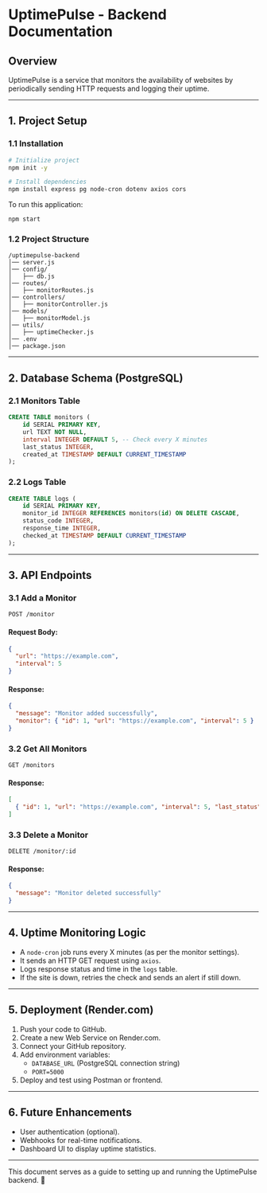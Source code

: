 # UptimePulse - Backend Documentation

## Overview
UptimePulse is a service that monitors the availability of websites by periodically sending HTTP requests and logging their uptime.

---

## **1. Project Setup**
### **1.1 Installation**
```sh
# Initialize project
npm init -y

# Install dependencies
npm install express pg node-cron dotenv axios cors
```

To run this application:

```
npm start
```


### **1.2 Project Structure**
```
/uptimepulse-backend
│── server.js
│── config/
│   ├── db.js
│── routes/
│   ├── monitorRoutes.js
│── controllers/
│   ├── monitorController.js
│── models/
│   ├── monitorModel.js
│── utils/
│   ├── uptimeChecker.js
│── .env
│── package.json
```

---

## **2. Database Schema (PostgreSQL)**
### **2.1 Monitors Table**
```sql
CREATE TABLE monitors (
    id SERIAL PRIMARY KEY,
    url TEXT NOT NULL,
    interval INTEGER DEFAULT 5, -- Check every X minutes
    last_status INTEGER,
    created_at TIMESTAMP DEFAULT CURRENT_TIMESTAMP
);
```

### **2.2 Logs Table**
```sql
CREATE TABLE logs (
    id SERIAL PRIMARY KEY,
    monitor_id INTEGER REFERENCES monitors(id) ON DELETE CASCADE,
    status_code INTEGER,
    response_time INTEGER,
    checked_at TIMESTAMP DEFAULT CURRENT_TIMESTAMP
);
```

---

## **3. API Endpoints**
### **3.1 Add a Monitor**
`POST /monitor`
#### Request Body:
```json
{
  "url": "https://example.com",
  "interval": 5
}
```
#### Response:
```json
{
  "message": "Monitor added successfully",
  "monitor": { "id": 1, "url": "https://example.com", "interval": 5 }
}
```

### **3.2 Get All Monitors**
`GET /monitors`
#### Response:
```json
[
  { "id": 1, "url": "https://example.com", "interval": 5, "last_status": 200 }
]
```

### **3.3 Delete a Monitor**
`DELETE /monitor/:id`
#### Response:
```json
{
  "message": "Monitor deleted successfully"
}
```

---

## **4. Uptime Monitoring Logic**
- A `node-cron` job runs every X minutes (as per the monitor settings).
- It sends an HTTP GET request using `axios`.
- Logs response status and time in the `logs` table.
- If the site is down, retries the check and sends an alert if still down.

---

## **5. Deployment (Render.com)**
1. Push your code to GitHub.
2. Create a new Web Service on Render.com.
3. Connect your GitHub repository.
4. Add environment variables:
   - `DATABASE_URL` (PostgreSQL connection string)
   - `PORT=5000`
5. Deploy and test using Postman or frontend.

---

## **6. Future Enhancements**
- User authentication (optional).
- Webhooks for real-time notifications.
- Dashboard UI to display uptime statistics.

---

This document serves as a guide to setting up and running the UptimePulse backend. 🚀


